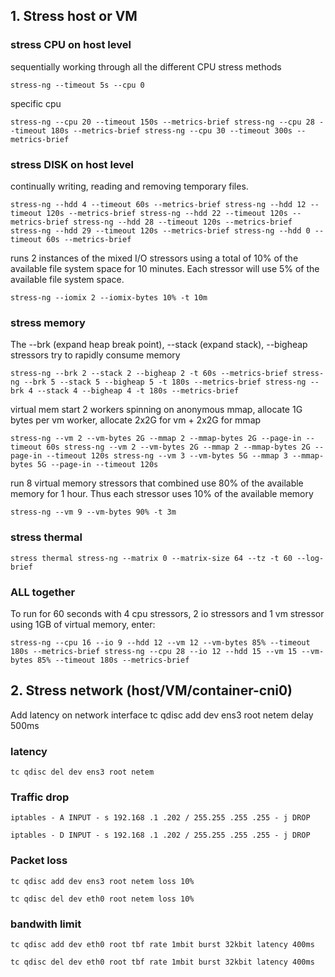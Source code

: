 ## 1. Stress host or VM
### stress CPU on host level
sequentially working through all the different CPU stress methods
```
stress-ng --timeout 5s --cpu 0
```
specific cpu

```
stress-ng --cpu 20 --timeout 150s --metrics-brief stress-ng --cpu 28 --timeout 180s --metrics-brief stress-ng --cpu 30 --timeout 300s --metrics-brief
```


### stress DISK on host level
continually writing, reading and removing temporary files.
```
stress-ng --hdd 4 --timeout 60s --metrics-brief stress-ng --hdd 12 --timeout 120s --metrics-brief stress-ng --hdd 22 --timeout 120s --metrics-brief stress-ng --hdd 28 --timeout 120s --metrics-brief stress-ng --hdd 29 --timeout 120s --metrics-brief stress-ng --hdd 0 --timeout 60s --metrics-brief
```

runs 2 instances of the mixed I/O stressors using a total of 10% of the available file system space for 10 minutes. Each stressor will use 5% of the available file system space.
```
stress-ng --iomix 2 --iomix-bytes 10% -t 10m
```


### stress memory
The --brk (expand heap break point), --stack (expand stack), --bigheap stressors try to rapidly consume memory

```
stress-ng --brk 2 --stack 2 --bigheap 2 -t 60s --metrics-brief stress-ng --brk 5 --stack 5 --bigheap 5 -t 180s --metrics-brief stress-ng --brk 4 --stack 4 --bigheap 4 -t 180s --metrics-brief
```
virtual mem start 2 workers spinning on anonymous mmap, allocate 1G bytes per vm worker, allocate 2x2G for vm + 2x2G for mmap

```
stress-ng --vm 2 --vm-bytes 2G --mmap 2 --mmap-bytes 2G --page-in --timeout 60s stress-ng --vm 2 --vm-bytes 2G --mmap 2 --mmap-bytes 2G --page-in --timeout 120s stress-ng --vm 3 --vm-bytes 5G --mmap 3 --mmap-bytes 5G --page-in --timeout 120s
```

run 8 virtual memory stressors that combined use 80% of the available memory for 1 hour. Thus each stressor uses 10% of the available memory
```
stress-ng --vm 9 --vm-bytes 90% -t 3m
```
### stress thermal
```
stress thermal stress-ng --matrix 0 --matrix-size 64 --tz -t 60 --log-brief
```

### ALL together
To run for 60 seconds with 4 cpu stressors, 2 io stressors and 1 vm stressor using 1GB of virtual memory, enter:

```
stress-ng --cpu 16 --io 9 --hdd 12 --vm 12 --vm-bytes 85% --timeout 180s --metrics-brief stress-ng --cpu 28 --io 12 --hdd 15 --vm 15 --vm-bytes 85% --timeout 180s --metrics-brief
```
## 2. Stress network (host/VM/container-cni0)
Add latency on network interface tc qdisc add dev ens3 root netem delay 500ms

### latency
```
tc qdisc del dev ens3 root netem
```
### Traffic drop

```
iptables - A INPUT - s 192.168 .1 .202 / 255.255 .255 .255 - j DROP

iptables - D INPUT - s 192.168 .1 .202 / 255.255 .255 .255 - j DROP
```
### Packet loss
```
tc qdisc add dev ens3 root netem loss 10%

tc qdisc del dev eth0 root netem loss 10%
```

### bandwith limit
``` 
tc qdisc add dev eth0 root tbf rate 1mbit burst 32kbit latency 400ms

tc qdisc del dev eth0 root tbf rate 1mbit burst 32kbit latency 400ms
```